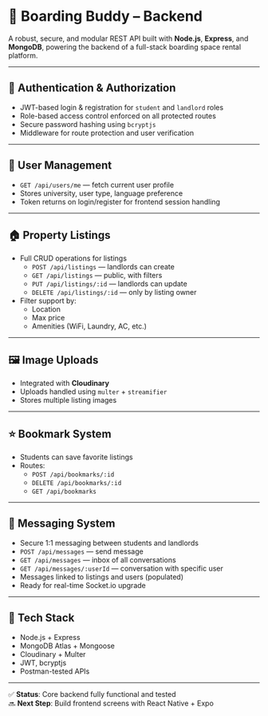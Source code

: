 # 🏡 Boarding Buddy – Backend

A robust, secure, and modular REST API built with **Node.js**, **Express**, and **MongoDB**, powering the backend of a full-stack boarding space rental platform.

---

## 🔐 Authentication & Authorization
- JWT-based login & registration for `student` and `landlord` roles
- Role-based access control enforced on all protected routes
- Secure password hashing using `bcryptjs`
- Middleware for route protection and user verification

---

## 👤 User Management
- `GET /api/users/me` — fetch current user profile
- Stores university, user type, language preference
- Token returns on login/register for frontend session handling

---

## 🏠 Property Listings
- Full CRUD operations for listings
  - `POST /api/listings` — landlords can create
  - `GET /api/listings` — public, with filters
  - `PUT /api/listings/:id` — landlords can update
  - `DELETE /api/listings/:id` — only by listing owner
- Filter support by:
  - Location
  - Max price
  - Amenities (WiFi, Laundry, AC, etc.)

---

## 🖼️ Image Uploads
- Integrated with **Cloudinary**
- Uploads handled using `multer` + `streamifier`
- Stores multiple listing images

---

## ⭐ Bookmark System
- Students can save favorite listings
- Routes:
  - `POST /api/bookmarks/:id`
  - `DELETE /api/bookmarks/:id`
  - `GET /api/bookmarks`

---

## 💬 Messaging System
- Secure 1:1 messaging between students and landlords
- `POST /api/messages` — send message
- `GET /api/messages` — inbox of all conversations
- `GET /api/messages/:userId` — conversation with specific user
- Messages linked to listings and users (populated)
- Ready for real-time Socket.io upgrade

---

## 🧰 Tech Stack
- Node.js + Express
- MongoDB Atlas + Mongoose
- Cloudinary + Multer
- JWT, bcryptjs
- Postman-tested APIs

---

✅ **Status**: Core backend fully functional and tested  
🔜 **Next Step**: Build frontend screens with React Native + Expo
